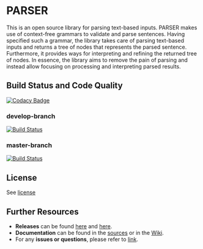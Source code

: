 # PARSER
This is an open source library for parsing text-based inputs. PARSER makes use of context-free grammars to validate and parse sentences. Having specified such a grammar, the library takes care of parsing text-based inputs and returns a tree of nodes that represents the parsed sentence. Furthermore, it provides ways for interpreting and refining the returned tree of nodes. In essence, the library aims to remove the pain of parsing and instead allow focusing on processing and interpreting parsed results.


## Build Status and Code Quality
[![Codacy Badge](https://api.codacy.com/project/badge/Grade/22eff15195f64ea2b3c9375f5dea82a0)](https://www.codacy.com/app/PARSER-Team/PARSER?utm_source=github.com&amp;utm_medium=referral&amp;utm_content=claasahl/PARSER&amp;utm_campaign=Badge_Grade)
### develop-branch
[![Build Status](https://travis-ci.org/claasahl/PARSER.svg?branch=develop)](https://travis-ci.org/claasahl/PARSER)
### master-branch
[![Build Status](https://travis-ci.org/claasahl/PARSER.svg?branch=master)](https://travis-ci.org/claasahl/PARSER)


## License
See [license](https://github.com/claasahl/PARSER/blob/develop/LICENSE)

## Further Resources
* **Releases** can be found [here](https://github.com/claasahl/PARSER/blob/develop/CHANGES.md) and [here](https://github.com/claasahl/PARSER/releases).
* **Documentation** can be found in the [sources](https://github.com/claasahl/PARSER/tree/develop/src) or in the [Wiki](https://github.com/claasahl/PARSER/wiki).
* For any **issues or questions**, please refer to [link](https://github.com/claasahl/PARSER/issues).

